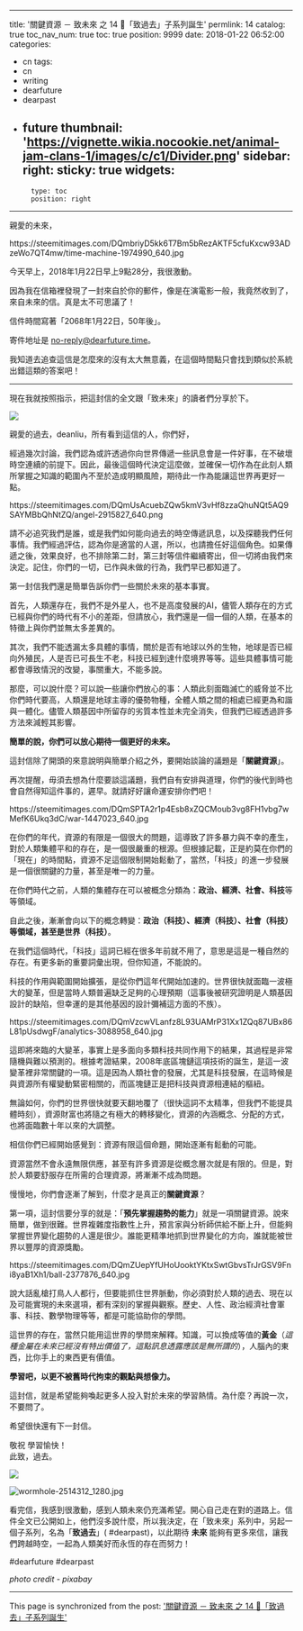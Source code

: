 
---
title: '關鍵資源 － 致未來 之 14  📡「致過去」子系列誕生'
permlink: 14
catalog: true
toc_nav_num: true
toc: true
position: 9999
date: 2018-01-22 06:52:00
categories:
- cn
tags:
- cn
- writing
- dearfuture
- dearpast
- future
thumbnail: 'https://vignette.wikia.nocookie.net/animal-jam-clans-1/images/c/c1/Divider.png'
sidebar:
    right:
        sticky: true
widgets:
    -
        type: toc
        position: right
---


親愛的未來，

<div class='pull-right'>https://steemitimages.com/DQmbriyD5kk6T7Bm5bRezAKTF5cfuKxcw93ADzeWo7QT4mw/time-machine-1974990_640.jpg</div>

今天早上，2018年1月22日早上9點28分，我很激動。

因為我在信箱裡發現了一封來自於你的郵件，像是在演電影一般，我竟然收到了，來自未來的信。真是太不可思議了！

信件時間寫著「2068年1月22日，50年後」。

寄件地址是 no-reply@dearfuture.time。

我知道去追查這信是怎麼來的沒有太大無意義，在這個時間點只會找到類似於系統出錯這類的答案吧！

****

現在我就按照指示，把這封信的全文跟「致未來」的讀者們分享於下。

![](https://vignette.wikia.nocookie.net/animal-jam-clans-1/images/c/c1/Divider.png)

親愛的過去，deanliu，所有看到這信的人，你們好，

經過幾次討論，我們認為或許透過你向世界傳遞一些訊息會是一件好事，在不破壞時空連續的前提下。因此，最後這個時代決定這麼做，並確保一切作為在此刻人類所掌握之知識的範圍內不至於造成明顯風險，期待此一作為能讓這世界再更好一點。

<div class='pull-right'>https://steemitimages.com/DQmUsAcuebZQw5kmV3vHf8zzaQhuNQt5AQ9SAYMBbQhNtZQ/angel-2915827_640.png</div>

請不必追究我們是誰，或是我們如何能向過去的時空傳遞訊息，以及探聽我們任何事情。我們經過評估，認為你是適當的人選，所以，也請擔任好這個角色。如果傳遞之後，效果良好，也不排除第二封，第三封等信件繼續寄出，但一切將由我們來決定。記住，你們的一切，已作與未做的行為，我們早已都知道了。

第一封信我們還是簡單告訴你們一些關於未來的基本事實。

首先，人類還存在，我們不是外星人，也不是高度發展的AI，儘管人類存在的方式已經與你們的時代有不小的差距，但請放心，我們還是一個一個的人類，在基本的特徵上與你們並無太多差異的。

其次，我們不能透漏太多具體的事情，關於是否有地球以外的生物，地球是否已經向外殖民，人是否已可長生不老，科技已經到達什麼境界等等。這些具體事情可能都會導致情況的改變，事關重大，不能多說。

那麼，可以說什麼？可以說一些讓你們放心的事：人類此刻面臨滅亡的威脅並不比你們時代要高，人類還是地球主導的優勢物種，全體人類之間的相處已經更為和諧與一體化。儘管人類基因中所留存的劣質本性並未完全消失，但我們已經透過許多方法來減輕其影響。

**簡單的說，你們可以放心期待一個更好的未來。**

這封信除了開頭的來意說明與簡單介紹之外，要開始談論的議題是「**關鍵資源**」。

再次提醒，毋須去想為什麼要談這議題，我們自有安排與道理，你們的後代到時也會自然得知這件事的，遲早。就請好好讓命運安排你們吧！

<div class='pull-right'>https://steemitimages.com/DQmSPTA2r1p4Esb8xZQCMoub3vg8FH1vbg7wMefK6Ukq3dC/war-1447023_640.jpg</div>

在你們的年代，資源的有限是一個很大的問題，這導致了許多暴力與不幸的產生，對於人類集體平和的存在，是一個很嚴重的根源。但根據記載，正是約莫在你們的「現在」的時間點，資源不足這個限制開始鬆動了，當然，「科技」的進一步發展是一個很關鍵的力量，甚至是唯一的力量。

在你們時代之前，人類的集體存在可以被概念分類為：**政治、經濟、社會、科技**等等領域。

自此之後，漸漸會向以下的概念轉變：**政治（科技）、經濟（科技）、社會（科技）**等領域，甚至是**世界（科技）**。

在我們這個時代，「科技」這詞已經在很多年前就不用了，意思是這是一種自然的存在。有更多新的重要詞彙出現，但你知道，不能說的。

科技的作用與範圍開始擴張，是從你們這年代開始加速的。世界很快就面臨一波極大的變革，但是當時人類普遍缺乏足夠的心理預期（這事後被研究證明是人類基因設計的缺陷，但幸運的是其他基因的設計彌補這方面的不族）。

<div class='pull-right'>https://steemitimages.com/DQmVzcwVLanfz8L93UAMrP31Xx1ZQq87UBx86L81pUsdwgF/analytics-3088958_640.jpg</div>

這即將來臨的大變革，事實上是多面向多類科技共同作用下的結果，其過程是非常隨機與難以預測的。根據考證結果，2008年底區塊鏈這項技術的誕生，是這一波變革裡非常關鍵的一項。這是因為人類社會的發展，尤其是科技發展，在這時候是與資源所有權變動緊密相關的，而區塊鏈正是把科技與資源相連結的樞紐。

無論如何，你們的世界很快就要天翻地覆了（很快這詞不太精準，但我們不能提具體時刻），資源財富也將隨之有極大的轉移變化，資源的內涵概念、分配的方式，也將面臨數十年以來的大調整。

相信你們已經開始感覺到：資源有限這個命題，開始逐漸有鬆動的可能。

資源當然不會永遠無限供應，甚至有許多資源是從概念層次就是有限的。但是，對於人類要舒服存在所需的合理資源，將漸漸不成為問題。

慢慢地，你們會逐漸了解到，什麼才是真正的**關鍵資源**？

第一項，這封信要分享的就是：「**預先掌握趨勢的能力**」就是一項關鍵資源。說來簡單，做到很難。世界複雜度指數性上升，預言家與分析師供給不斷上升，但能夠掌握世界變化趨勢的人還是很少。誰能更精準地抓到世界變化的方向，誰就能被世界以豐厚的資源獎勵。

<div class='pull-right'>https://steemitimages.com/DQmZUepYfUHoUooktYKtxSwtGbvsTrJrGSV9Fni8yaB1Xh1/ball-2377876_640.jpg</div>

說大話亂槍打鳥人人都行，但要能抓住世界脈動，你必須對於人類的過去、現在以及可能實現的未來選項，都有深刻的掌握與觀察。歷史、人性、政治經濟社會軍事、科技、數學物理等等，都是可能協助你的學問。

這世界的存在，當然只能用這世界的學問來解釋。知識，可以換成等值的**黃金**（*這種金屬在未來已經沒有特出價值了，這點訊息透露應該是無所謂的*），人腦內的東西，比你手上的東西更有價值。

**學習吧，以更不被舊時代拘束的觀點與想像力。**

這封信，就是希望能夠喚起更多人投入對於未來的學習熱情。為什麼？再說一次，不要問了。

希望很快還有下一封信。

敬祝   學習愉快！
<br>
此致，過去。
<br>

![](https://vignette.wikia.nocookie.net/animal-jam-clans-1/images/c/c1/Divider.png)

![wormhole-2514312_1280.jpg](https://steemitimages.com/DQmQ4JHq4FWrs9MsiGf4RVyLNoL4BeVU6V3RAtGDPQMwj7h/wormhole-2514312_1280.jpg)

看完信，我感到很激動，感到人類未來仍充滿希望。開心自己走在對的道路上。信件全文已公開如上，他們沒多說什麼，所以我決定，在「致未來」系列中，另起一個子系列，名為「**致過去**」( #dearpast)，以此期待 **未來** 能夠有更多來信，讓我們跨越時空，一起為人類美好而永恆的存在而努力！

#dearfuture       #dearpast
<br>

*photo credit - pixabay*

- - -

This page is synchronized from the post: ['關鍵資源 － 致未來 之 14  📡「致過去」子系列誕生'](https://steemit.com/@deanliu/14)
